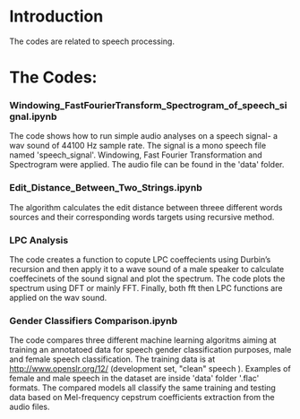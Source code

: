 # Introduction 
The codes are related to speech processing.

# The Codes:
### Windowing_FastFourierTransform_Spectrogram_of_speech_signal.ipynb 
The code shows how to run simple audio analyses on a speech signal- a wav sound of 44100 Hz sample rate. The signal is a mono speech file named 'speech_signal'. Windowing, Fast Fourier Transformation and Spectrogram were applied. The audio file can be found in the 'data' folder.
### Edit_Distance_Between_Two_Strings.ipynb
The algorithm calculates the edit distance between threee different words sources and their corresponding words targets using recursive method.
### LPC Analysis
The code creates a function to copute LPC coeffecients using Durbin’s recursion and then apply it to a wave sound of a male speaker to calculate coeffecinets of the sound signal and plot the spectrum. The code plots the spectrum using DFT or mainly FFT. Finally, both fft then LPC functions are applied on the wav sound.
### Gender Classifiers Comparison.ipynb
The code compares three different machine learning algoritms aiming at training an annotatoed data for speech gender classification purposes, male and female speech classification. The training data is at http://www.openslr.org/12/ (development set, "clean" speech ). Examples of female and male speech in the dataset are inside 'data' folder '.flac' formats. The compared models all classify the same training and testing data based on Mel-frequency cepstrum coefficients extraction from the audio files. 
